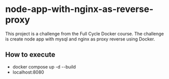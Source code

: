 # node-app-with-nginx-as-reverse-proxy

This project is a challenge from the Full Cycle Docker course. 
The challenge is create node app with mysql and nginx as proxy reverse using Docker.

## How to execute
- docker compose up -d --build
- localhost:8080